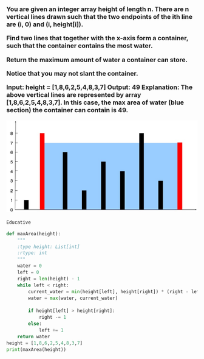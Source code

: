 <h3> You are given an integer array height of length n. There are n vertical lines drawn such that the two endpoints of the ith line are (i, 0) and (i, height[i]).

Find two lines that together with the x-axis form a container, such that the container contains the most water.

Return the maximum amount of water a container can store.

Notice that you may not slant the container.

Input: height = [1,8,6,2,5,4,8,3,7]
Output: 49
Explanation: The above vertical lines are represented by array [1,8,6,2,5,4,8,3,7]. In this case, the max area of water (blue section) the container can contain is 49. </h3>


![alt text](image.png)

`Educative`

```python
def maxArea(height):
    """
    :type height: List[int]
    :rtype: int
    """
    water = 0 
    left = 0 
    right = len(height) - 1
    while left < right:
        current_water = min(height[left], height[right]) * (right - left) 
        water = max(water, current_water)
        
        if height[left] > height[right]:
            right -= 1
        else:
            left += 1
    return water
height = [1,8,6,2,5,4,8,3,7]
print(maxArea(height))
```